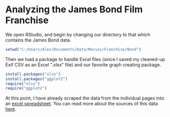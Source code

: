 # Analyzing the James Bond Film Franchise

We open RStudio, and begin by changing our directory to that which contains the James Bond data.

```R
setwd("C:/Users/Alex/Documents/Data/Movies/Franchise/Bond")
```

Then we load a package to handle Excel files (since I saved my cleaned-up Exif CSV as an Excel ".xlsx" file) and our favorite graph creating package.
```R
install.packages("xlsx") 
install.packages("ggplot2")
require("xlsx")
require("ggplot2")
```

At this point, I have already scraped the data from the individual pages into an [excel spreadsheet](https://github.com/atomaszewicz/Bond/blob/master/Data/jb_raw.xlsx). You can read more about the sources of this data [here](https://github.com/atomaszewicz/Bond/tree/master/Data). 

